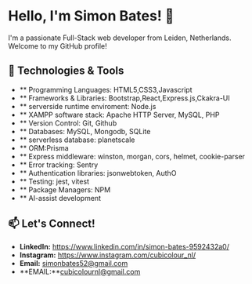 # Hello, I'm Simon Bates! 👋

I'm a passionate Full-Stack web developer from Leiden, Netherlands. Welcome to my GitHub profile!

## 🔧 Technologies & Tools

- ** Programming Languages: HTML5,CSS3,Javascript
- ** Frameworks & Libraries: Bootstrap,React,Express.js,Ckakra-UI
- ** serverside runtime enviroment: Node.js
- ** XAMPP software stack: Apache HTTP Server, MySQL, PHP
- ** Version Control: Git, Github
- ** Databases: MySQL, Mongodb, SQLite
- ** serverless database: planetscale
- ** ORM:Prisma
- ** Express middleware: winston, morgan, cors, helmet, cookie-parser
- ** Error tracking: Sentry
- ** Authentication libraries: jsonwebtoken, AuthO
- ** Testing: jest, vitest
- ** Package Managers: NPM
- ** AI-assist development

## 📫 Let's Connect!

- **LinkedIn:** https://www.linkedin.com/in/simon-bates-9592432a0/
- **Instagram:** https://www.instagram.com/cubicolour_nl/
- **Email:** simonbates52@gmail.com
- **EMAIL:**cubicolournl@gmail.com




